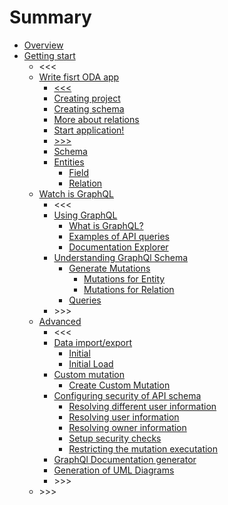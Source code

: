 # Summary

* [Overview](README.md)
* [Getting start](development-issues/development-process.md)
  * &lt;&lt;&lt;
  * [Write fisrt ODA app](development-issues/write-fisrt-oda-app.md)
    * [&lt;&lt;&lt;](development-issues/write-fisrt-oda-app/test.md)
    * [Creating project](development-issues/write-fisrt-oda-app/creating-project.md)
    * [Creating schema](development-issues/write-fisrt-oda-app/creating-schema.md)
    * [More about relations](development-issues/write-fisrt-oda-app/more-about-relations.md)
    * [Start application!](development-issues/write-fisrt-oda-app/start-application.md)
    * [&gt;&gt;&gt;](development-issues/write-fisrt-oda-app/.md)
    * [Schema](development-issues/update-schema.md)
    * [Entities](development-issues/update-schema/entities.md)
      * [Field](development-issues/update-schema/entities/fields.md)
      * [Relation](development-issues/update-schema/entities/relation.md)
  * [Watch is GraphQL](watch-is-graphql.md)
    * &lt;&lt;&lt;
    * [Using GraphQL](development-issues/working-with-graphiql.md)
      * [What is GraphQL?](development-issues/working-with-graphiql/what-is-graphiql.md)
      * [Examples of API queries](development-issues/working-with-graphiql/examples-of-api-queries.md)
      * [Documentation Explorer](development-issues/working-with-graphiql/documentation-explorer.md)
    * [Understanding GraphQl Schema](development-issues/understanding-graphql-schema.md)
      * [Generate Mutations](development-issues/understanding-graphql-schema/generate-mutations.md)
        * [Mutations for Entity](development-issues/understanding-graphql-schema/generate-mutations/mutations-for-entity.md)
        * [Mutations for Relation](development-issues/understanding-graphql-schema/generate-mutations/mutations-for-relations.md)
      * [Queries](development-issues/understanding-graphql-schema/queries.md)
    * &gt;&gt;&gt;
  * [Advanced](advanced.md)
    * &lt;&lt;&lt;
    * [Data import/export](development-issues/dump-data.md)
      * [Initial](development-issues/dump-data/loaderconfig.md)
      * [Initial Load](development-issues/dump-data/queries.md)
    * [Custom mutation](development-issues/customer-mutation.md)
      * [Create Custom Mutation](development-issues/customer-mutation/create-customer-mutation.md)
    * [Configuring security of API schema](development-issues/security-configuration/security.md)
      * [Resolving different user information](development-issues/security-configuration/security/resolving-different-user-information.md)
      * [Resolving user information](development-issues/security-configuration/security/resolving-user-information.md)
      * [Resolving owner information](development-issues/security-configuration/security/resolving-owner-information.md)
      * [Setup security checks](development-issues/security-configuration/security/setup-security-checks.md)
      * [Restricting the mutation executation](development-issues/security-configuration/security/restricting-the-mutation-executation.md)
    * [GraphQl Documentation generator](development-issues/graphql-documentation-generator.md)
    * [Generation of UML Diagrams](development-issues/generation-of-uml-diagrams.md)
    * &gt;&gt;&gt;
  * &gt;&gt;&gt;

